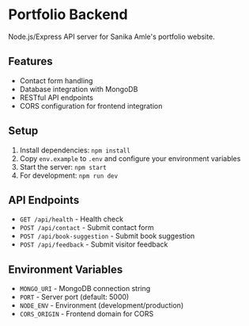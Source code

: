 # Portfolio Backend

Node.js/Express API server for Sanika Amle's portfolio website.

## Features
- Contact form handling
- Database integration with MongoDB
- RESTful API endpoints
- CORS configuration for frontend integration

## Setup
1. Install dependencies: `npm install`
2. Copy `env.example` to `.env` and configure your environment variables
3. Start the server: `npm start`
4. For development: `npm run dev`

## API Endpoints
- `GET /api/health` - Health check
- `POST /api/contact` - Submit contact form
- `POST /api/book-suggestion` - Submit book suggestion
- `POST /api/feedback` - Submit visitor feedback

## Environment Variables
- `MONGO_URI` - MongoDB connection string
- `PORT` - Server port (default: 5000)
- `NODE_ENV` - Environment (development/production)
- `CORS_ORIGIN` - Frontend domain for CORS